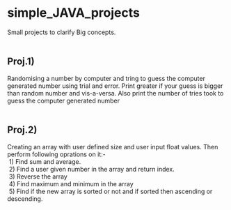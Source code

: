 # simple_JAVA_projects
Small projects to clarify Big concepts.
<br>
<br>
## Proj.1) 
Randomising a number by computer and tring to guess the computer generated number using trial and error. Print greater if your guess is bigger than random number and vis-a-versa. Also print the number of tries took to guess the computer generated number
<br>
<br>
## Proj.2)
Creating an array with user defined size and user input float values. Then perform following oprations on it:-<br>&nbsp;1) Find sum and average.<br>&nbsp;2) Find a user given number in the array and return index.<br>&nbsp;3) Reverse the array<br>&nbsp;4) Find maximum and minimum in the array<br>&nbsp;5) Find if the new array is sorted or not and if sorted then ascending or descending.
